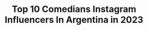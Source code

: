 ---
title: Top 10 Comedians Instagram Influencers In Argentina in 2023
description: >-
  Find top comedians Instagram influencers in Argentina in 2023. Most popular hashtags: #humor #tbt #argentina.
platform: Instagram
hits: 119
text_top: Discover the top-rated Instagram accounts on inBeat.
text_bottom: Our database holds 119 Instagram influencers like this in Argentina for you to work with.
profiles:
  - username: "macamadernalaprebende"
    fullname: >-
      ᴍᴀᴄᴀ ᴍᴀᴅᴇʀɴᴀ ʟᴀᴘʀᴇʙᴇɴᴅᴇ
    bio: >-
      • Aᴄᴛʀɪᴢ • 🎬 • Productora de TV y eventos • • Cantante • 🎤 • Comedianta • • Escribo • ✍️ • Bailo • 💃 “ᴠɪᴠɪʀ ᴀʟ ᴍᴀxɪᴍᴏ” 📍 𝐵.𝒜 🇦🇷
    location: "Argentina"
    followers: 37573
    engagement: 305
    commentsToLikes: 0.789239
    id: ck15pwf4bzyxu0i19k4ywbszr
    verified: false
    hashtags: "#colombia, #tiktok, #music, #argentina"
  - username: "nerinasistok"
    fullname: >-
      ♡🦋 NERINA SIST OK 🦋 ♡♧🇦🇷
    bio: >-
      📺 PANELISTA @tremendoshow x @telefecordoba 🎭 COMEDIANTE "Caprichos"Luisa Albinoni 2017 💃 VEDETTE de Carmen Barbieri Revista Norteña y MAGNÍFICA 2018
    location: "Argentina"
    followers: 110818
    engagement: 198
    commentsToLikes: 0.038555
    id: ck14hjxucaouz0i194iejtgcm
    verified: false
    hashtags: "#2020, #vedette, #hairstyle, #produ2020"
  - username: "fermledesma"
    fullname: >-
      Fer Ledesma
    bio: >-
      🤣Comediante 🤡 Clown 🎤 Cantante Creador de #charlasconrita 🐾 😻 Fan de @loscaligarisoficial y @raulsencillezok - Amo el olor a Mandarina 🍊#masde100lives
    location: "Argentina"
    followers: 36894
    engagement: 557
    commentsToLikes: 0.081903
    id: ck15tqyd5jgu20i191u74i2qg
    verified: false
    hashtags: "#ritalamejordetodas, #ritalamasbuena, #humor, #cats"
  - username: "geniodemente"
    fullname: >-
      Rafael Lecaro Manrique
    bio: >-
      🔻COMEDIANTE ▪️INFLUENCER=LÍDER EN REDES 🔻LIDER DE OPINIÓN ▪️MOTIVADOR 🔻CREADOR DE TENDENCIAS ▪️REVENTADOR💸 DE NEGOCIOS,MARCAS, PRODUCTOS,SERVICIOS‼️
    location: "Argentina"
    followers: 108529
    engagement: 362
    commentsToLikes: 0.065668
    id: ckap37n781w3i0i78r7db6ast
    verified: false
    hashtags: "#kylochallenge, #kungfuchallenge"
  - username: "bossimartin"
    fullname: >-
      Martín Bossi
    bio: >-
      Martín Bossi - Sitio Oficial Comediante Argentino Tickets #Clandestino2 EL AMOR EN TIEMPOS DE PANDEMIA ⬇️
    location: "Argentina"
    followers: 358130
    engagement: 273
    commentsToLikes: 0.092281
    id: ck15qz4em5boz0i193c2urzed
    verified: true
    hashtags: "#faceapp, #clandestino, #clandestino2, #estreno"
  - username: "elgeorgeharris"
    fullname: >-
      George Harris 🧿
    bio: >-
      Stand Up Comedian Folklórico 👑 📥 elgeorgeharris@gmail.com
    location: "Argentina"
    followers: 1385305
    engagement: 153
    commentsToLikes: 0.035974
    id: ck0tya1etm3r30i196ai9dbck
    verified: true
    hashtags: "#elshowdegeorgeharris, #gatopaisa, #tbt, #maigualidanoespendeja"
  - username: "mayalandes"
    fullname: >-
      MAYA LANDESMAN
    bio: >-
      👽 Soy humana (o al menos lo parezco) 🎤Comediante de stand up 👉 Show: Me ❤ como soy 👇+ info y comercial
    location: "Argentina"
    followers: 26558
    engagement: 238
    commentsToLikes: 0.120138
    id: ck8wdelbidq6y0j78p8o7oyja
    verified: false
    hashtags: "#mayaparodia, #standup, #2020, #humor"
  - username: "molinerd"
    fullname: >-
      Pablo Molinari
    bio: >-
      Comediante. 🎙 Locutor en @benditac9 🤝 Comercial: @latinfluence 🎉 Nuevo show #EntreOtrasCuatroParedes Info y tickets en este link 👇
    location: "Argentina"
    followers: 546879
    engagement: 237
    commentsToLikes: 0.026244
    id: ck0u89aem6u4y0i19m2tmi9v8
    verified: true
    hashtags: "#humorargento, #humorargentino, #sonrisas, #reir"
  - username: "mitiovilchezoficial"
    fullname: >-
      Carlitos Vilchez
    bio: >-
      ACTOR, COMEDIANTE, CONDUCTOR DE TV Y RADIO 🔝 Contratos: 987-765-782 (Melva Bravo) Canal de Youtube: Mi Tío Vilchez Oficial
    location: "Argentina"
    followers: 805189
    engagement: 93
    commentsToLikes: 0.030667
    id: ck8sxv39wis1k0j78iraqdfup
    verified: true
    hashtags: "#borat, #publicidad, #criollosdeterror"
  - username: "rodrigoesmella"
    fullname: >-
      • RODRIGO ESMELLA •
    bio: >-
      📍Uritorco 🛸 📍Bs.As.🎬￼ 🎭 actor | bailarin | comediante ⚠️👀 🧗🏼‍♂️Prestador de Turismo Alternativo de la Pcia. de Córdoba Res.436/18 STAFF🔹LIBO.OFICIAL🔹
    location: "Argentina"
    followers: 5580
    engagement: 257
    commentsToLikes: 0.129795
    id: ck8szxzkhq58s0j780yz7yo9h
    verified: false
    hashtags: "#foto, #selfie, #picture, #videosgraciosos"
---